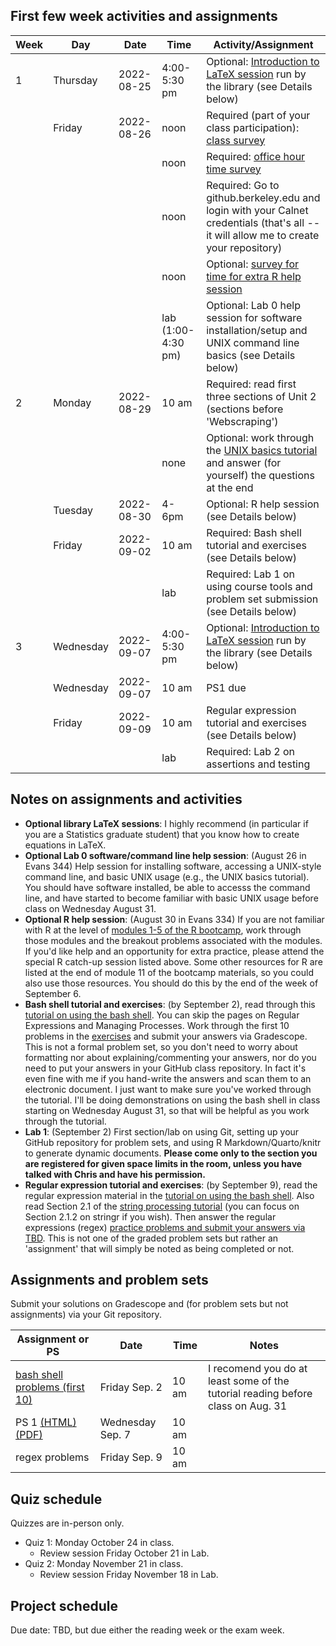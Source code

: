 ## First few week activities and assignments


| Week | Day    | Date       | Time | Activity/Assignment                                                                                                                          |
|------|--------|------------|------|----------------------------------------------------------------------------------------------------------------------------------------------|
| 1 | Thursday | 2022-08-25 | 4:00-5:30 pm | Optional: [Introduction to LaTeX session](https://berkeley.libcal.com/calendar/workshops) run by the library (see Details below)|
|     | Friday | 2022-08-26 | noon | Required (part of your class participation): [class survey](https://forms.gle/SVm9thpkh16Zps2h6)                                             |
|      |  |  | noon | Required: [office hour time survey](http://whenisgood.net/jxstc5k)                                                                           |
|      |  |  | noon | Required: Go to github.berkeley.edu and login with your Calnet credentials (that's all -- it will allow me to create your repository) | 
|      |  |  | noon | Optional: [survey for time for extra R help session](https://whenisgood.net/r3sgffx)                                                                                    |
|      |  |  | lab (1:00-4:30 pm)  | Optional: Lab 0 help session for software installation/setup and UNIX command line basics (see Details below)         |
| 2    | Monday | 2022-08-29 | 10 am     | Required: read first three sections of Unit 2 (sections before 'Webscraping')                                                                                                        |
|      |  |  | none     | Optional: work through the [UNIX basics tutorial](https://berkeley-scf.github.io/tutorial-unix-basics) and answer (for yourself) the questions at the end |
|     | Tuesday | 2022-08-30 | 4-6pm | Optional: R help session (see Details below) |
|     | Friday | 2022-09-02 | 10 am | Required: Bash shell tutorial and exercises (see Details below) |
|     | |  | lab | Required: Lab 1 on using course tools and problem set submission (see Details below)|
| 3 | Wednesday | 2022-09-07 | 4:00-5:30 pm | Optional: [Introduction to LaTeX session](https://berkeley.libcal.com/calendar/workshops) run by the library (see Details below)|
| | Wednesday | 2022-09-07 | 10 am | PS1 due | on Gradescope and via GitHub commit |
|     | Friday | 2022-09-09 | 10 am | Regular expression tutorial and exercises (see Details below) |
|     |  |  | lab | Required: Lab 2 on assertions and testing |

## Notes on assignments and activities

- **Optional library LaTeX sessions**: I highly recommend (in particular if you are a Statistics graduate student) that you know how to create equations in LaTeX.
- **Optional Lab 0 software/command line help session**: (August 26 in Evans 344) Help session for installing software, accessing a UNIX-style command line, and basic UNIX usage (e.g., the UNIX basics tutorial). You should have software installed, be able to accesss the command line, and have started to become familiar with basic UNIX usage before class on Wednesday August 31.
- **Optional R help session**: (August 30 in Evans 334) If you are not familiar with R at the level of [modules
1-5 of the R bootcamp](https://berkeley-scf.github.io/r-bootcamp-fall-2022/schedule),
work through those modules and the breakout problems associated with
the modules. If you'd like help and an opportunity for extra practice,
please attend the special R catch-up session listed above. Some other
resources for R are listed at the end of module 11 of the bootcamp
materials, so you could also use those resources. You should do this by the end of the week of September 6.
- **Bash shell tutorial and exercises**: (by September 2), read through this [tutorial on using the bash shell](https://berkeley-scf.github.io/tutorial-using-bash). You can skip the pages on Regular Expressions and Managing Processes. Work through the first 10 problems in the [exercises](https://berkeley-scf.github.io/tutorial-using-bash/exercises) and submit your answers via Gradescope. This is not a formal problem set, so you don't need to worry about formatting nor about explaining/commenting your answers, nor do you need to put your answers in your GitHub class repository. In fact it's even fine with me if you hand-write the answers and scan them to an electronic document. I just want to make sure you've worked through the tutorial. I'll be doing demonstrations on using the bash shell in class starting on Wednesday August 31, so that will be helpful as you work through the tutorial.
- **Lab 1**: (September 2) First section/lab on using Git, setting up your GitHub repository for problem sets, and using R Markdown/Quarto/knitr to generate dynamic documents. **Please come only to the section you are registered for given space limits in the room, unless you have talked with Chris and have his permission.** 
- **Regular expression tutorial and exercises**: (by September 9), read the regular expression material in the [tutorial on using the bash shell](https://berkeley-scf.github.io/tutorial-using-bash/regex). Also read Section 2.1 of the [string processing tutorial](https://berkeley-scf.github.io/tutorial-string-processing) (you can focus on Section 2.1.2 on stringr if you wish). Then answer the regular expressions (regex) [practice problems and submit your answers via TBD](TBD). This is not one of the graded problem sets but rather an 'assignment' that will simply be noted as being completed or not.

## Assignments and problem sets

Submit your solutions on Gradescope and (for problem sets but not assignments) via your Git repository. 

| Assignment or PS | Date | Time | Notes |
|----|----|----|----|
| [bash shell problems (first 10)](https://berkeley-scf.github.io/tutorial-using-bash/exercises) | Friday Sep. 2 | 10 am | I recomend you do at least some of the tutorial reading before class on Aug. 31 |
| PS 1 [(HTML)](ps/ps1.html) [(PDF)](ps/ps1.pdf) | Wednesday Sep. 7 | 10 am | |
| regex problems | Friday Sep. 9 | 10 am | |

## Quiz schedule

Quizzes are in-person only. 

- Quiz 1: Monday October 24 in class.
  - Review session Friday October 21 in Lab.
- Quiz 2: Monday November 21 in class.
  - Review session Friday November 18 in Lab.

## Project schedule

Due date: TBD, but due either the reading week or the exam week.
